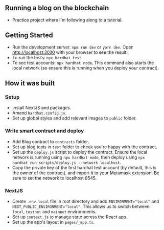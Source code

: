 ## Running a blog on the blockchain

- Practice project where I'm following along to a tutorial.

## Getting Started

- Run the development server: `npm run dev` or `yarn dev`. Open [http://localhost:3000](http://localhost:3000) with your browser to see the result.
- To run the tests: `npx hardhat test`.
- To see test accounts: `npx hardhat node`. This command also starts the local network (so ensure this is running when you deploy your contract).

## How it was built

### Setup

- Install NextJS and packages.
- Amend `hardhat.config.js`.
- Set up global styles and add relevant images to `public` folder.

### Write smart contract and deploy

- Add Blog contract to `contracts` folder.
- Set up blog tests in `test` folder to check you're happy with the contract.
- Set up the `deploy.js` script to deploy the contract. Ensure the local network is running using `npx hardhat node`, then deploy using `npx hardhat run scripts/deploy.js --network localhost`.
- Copy the private key of the first hardhat test account (by default, this is the owner of the contract), and import it to your Metamask extension. Be sure to set the network to localhost 8545.

### NextJS

- Create `.env.local` file in root directory and add `ENVIRONMENT="local"` and `NEXT_PUBLIC_ENVIRONMENT="local"`. This allows us to switch between `local`, `testnet` and `mainnet` environments.
- Set up `context.js` to manage state across the React app.
- Set up the app's layout in `pages/_app.ts`.
